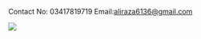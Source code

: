 Contact No: 03417819719
Email:aliraza6136@gmail.com

<img src="https://www.photobox.co.uk/my/photo/full?photo_id=502900804375">
